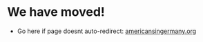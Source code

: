 # We have moved!
- Go here if page doesnt auto-redirect: [americansingermany.org](http://americansingermany.org)
